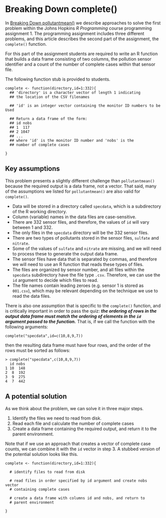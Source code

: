 # Breaking Down complete()

In [Breaking Down pollutantmean()](http://bit.ly/2cHyiCl) we describe approaches to solve the first problem within the Johns Hopkins *R Programming* course programming assignment 1. The programming assignment includes three different problems, and this article describes the second part of the assignment, the `complete()` function.

For this part of the assignment students are required to write an R function that builds a data frame consisting of two columns, the pollution sensor identifier and a count of the number of complete cases within that sensor file.

The following function stub is provided to students.

    complete <- function(directory,id=1:332){
      ## 'directory' is a character vector of length 1 indicating
      ## the location of the CSV filenames

      ## 'id' is an integer vector containing the monitor ID numbers to be Used

      ## Return a data frame of the form:
      ## id nobs
      ## 1  117
      ## 2 1047
      ## ...
      ## where 'id' is the monitor ID number and 'nobs' is the
      ## number of complete cases

    }

## Key assumptions

This problem presents a slightly different challenge than `pollutantmean()` because the required output is a data frame, not a vector. That said, many of the assumptions we listed for `pollutantmean()` are also valid for `complete()`.

* Data will be stored in a directory called `specdata`, which is a subdirectory of the R working directory.
* Column (variable) names in the data files are case-sensitive.
* There are 332 sensor files, and therefore, the values of `id` will vary between 1 and 332.
* The only files in the `specdata` directory will be the 332 sensor files.
* There are two types of pollutants stored in the sensor files, `sulfate` and `nitrate`.
* Some of the values of `sulfate` and `nitrate` are missing, and we will need to process these to generate the output data frame.
* The sensor files have data that is separated by commas, and therefore we will need to use an R function that reads these types of files.
* The files are organized by sensor number, and all files within the `specdata` subdirectory have the file type `.csv`. Therefore, we can use the `id` argument to decide which files to read.
* The file names contain leading zeroes (e.g. sensor 1 is stored as `001.csv`), which may be relevant depending on the technique we use to read the data files.

There is also one assumption that is specific to the `complete()` function, and is critically important in order to pass the quiz: ***the ordering of rows in the output data frame must match the ordering of elements in the `id` argument passed to the function.*** That is, if we call the function with the following arguments:

    complete("specdata",id=c(10,8,9,7))

then the resulting data frame must have four rows, and the order of the rows must be sorted as follows:

    > complete("specdata",c(10,8,9,7))
      id nobs
    1 10  148
    2  8  192
    3  9  275
    4  7  442

## A potential solution

As we think about the problem, we can solve it in three major steps.

1. Identify the files we need to read from disk.
2. Read each file and calculate the number of complete cases
3. Create a data frame containing the required output, and return it to the parent environment.

Note that if we use an approach that creates a vector of complete case counts, we can combine it with the `id` vector in step 3. A stubbed version of the potential solution looks like this.

    complete <- function(directory,id=1:332){

      # identify files to read from disk

      # read files in order specified by id argument and create nobs vector
      # containing complete cases

      # create a data frame with columns id and nobs, and return to
      # parent environment
      
    }
